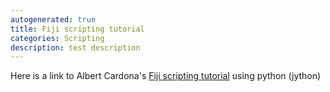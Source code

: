 ```yaml
---
autogenerated: true
title: Fiji scripting tutorial
categories: Scripting
description: test description
---
```


Here is a link to Albert Cardona's [Fiji scripting tutorial](http://www.ini.uzh.ch/~acardona/fiji-tutorial/) using python (jython)


